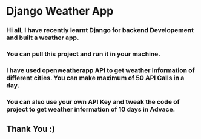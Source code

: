 # Django Weather App

### Hi all, I have recently learnt Django for backend Developement and built a weather app.
### You can pull this project and run it in your machine.
### I have used openweatherapp API to get weather Information of different cities. You can make maximum of 50 API Calls in a day.
### You can also use your own API Key and tweak the code of project to get weather information of 10 days in Advace.


## Thank You :)
